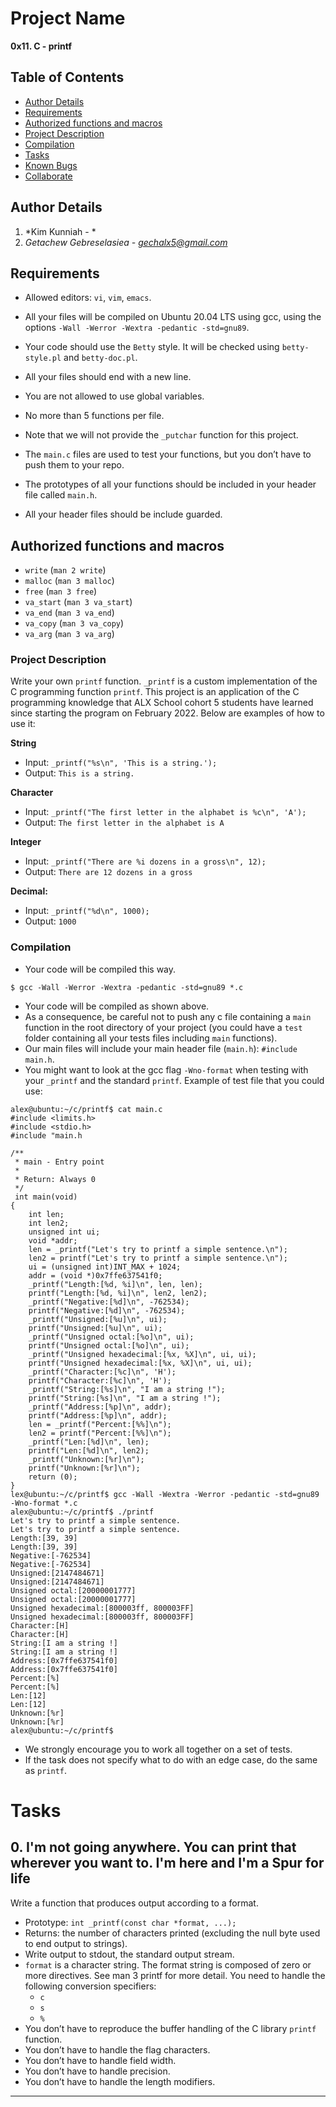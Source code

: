 # Project Name
**0x11. C - printf**

## Table of Contents
- [Author Details](#author-details)
- [Requirements](#requirements)
- [Authorized functions and macros](#authorized-functions-and-macros)
- [Project Description](#project-description)
- [Compilation](#compilation)
- [Tasks](#tasks)
- [Known Bugs](#known-bugs)
- [Collaborate](#collaborate)

## Author Details
1. *Kim Kunniah - *
1. *Getachew Gebreselasiea - gechalx5@gmail.com*
  
##  Requirements
*   Allowed editors: `vi`, `vim`, `emacs`.
*   All your files will be compiled on Ubuntu 20.04 LTS using gcc, using the options `-Wall -Werror -Wextra -pedantic -std=gnu89`.
*   Your code should use the `Betty` style. It will be checked using `betty-style.pl` and `betty-doc.pl`.
*   All your files should end with a new line.
*   You are not allowed to use global variables.
*   No more than 5 functions per file.
*   Note that we will not provide the `_putchar` function for this project.
*   The `main.c` files are used to test your functions, but you don’t have to push them to your repo.
*   The prototypes of all your functions should be included in your header file called `main.h`.

*   All your header files should be include guarded.

##  Authorized functions and macros
*   `write` (`man 2 write`)
*   `malloc` (`man 3 malloc`)
*   `free` (`man 3 free`)
*   `va_start` (`man 3 va_start`)
*   `va_end` (`man 3 va_end`)
*   `va_copy` (`man 3 va_copy`)
*   `va_arg` (`man 3 va_arg`)

### Project Description
Write your own `printf` function. `_printf` is a custom implementation of the C programming function `printf`. This project is an application of the C programming knowledge that ALX School cohort 5 students have learned since starting the program on February 2022. Below are examples of how to use it:

**String**
* Input: `_printf("%s\n", 'This is a string.');`
* Output: `This is a string.`

**Character**
* Input: `_printf("The first letter in the alphabet is %c\n", 'A');`
* Output: `The first letter in the alphabet is A`

**Integer**
* Input: `_printf("There are %i dozens in a gross\n", 12);`
* Output: `There are 12 dozens in a gross`

**Decimal:**
* Input: `_printf("%d\n", 1000);`
* Output:  `1000`


### Compilation
*   Your code will be compiled this way.
```
$ gcc -Wall -Werror -Wextra -pedantic -std=gnu89 *.c
```
*   Your code will be compiled as shown above.
*   As a consequence, be careful not to push any c file containing a `main` function in the root directory of your project (you could have a `test` folder containing all your tests files including `main` functions).
*   Our main files will include your main header file (`main.h`): `#include main.h`.
*   You might want to look at the gcc flag `-Wno-format` when testing with your `_printf` and the standard `printf`. Example of test file that you could use:

```
alex@ubuntu:~/c/printf$ cat main.c
#include <limits.h>
#include <stdio.h>
#include "main.h

/**
 * main - Entry point
 *
 * Return: Always 0
 */
 int main(void)
{
	int len;
	int len2;
	unsigned int ui;	
	void *addr;
	len = _printf("Let's try to printf a simple sentence.\n");
	len2 = printf("Let's try to printf a simple sentence.\n");
	ui = (unsigned int)INT_MAX + 1024;
	addr = (void *)0x7ffe637541f0;
	_printf("Length:[%d, %i]\n", len, len);
	printf("Length:[%d, %i]\n", len2, len2);
	_printf("Negative:[%d]\n", -762534);
	printf("Negative:[%d]\n", -762534);
	_printf("Unsigned:[%u]\n", ui);
	printf("Unsigned:[%u]\n", ui);
	_printf("Unsigned octal:[%o]\n", ui);
	printf("Unsigned octal:[%o]\n", ui);
	_printf("Unsigned hexadecimal:[%x, %X]\n", ui, ui);
	printf("Unsigned hexadecimal:[%x, %X]\n", ui, ui);
	_printf("Character:[%c]\n", 'H');
	printf("Character:[%c]\n", 'H');
	_printf("String:[%s]\n", "I am a string !");
	printf("String:[%s]\n", "I am a string !");
	_printf("Address:[%p]\n", addr);
	printf("Address:[%p]\n", addr);
	len = _printf("Percent:[%%]\n");
	len2 = printf("Percent:[%%]\n");
	_printf("Len:[%d]\n", len);
	printf("Len:[%d]\n", len2);
	_printf("Unknown:[%r]\n");
	printf("Unknown:[%r]\n");
	return (0);
}
lex@ubuntu:~/c/printf$ gcc -Wall -Wextra -Werror -pedantic -std=gnu89 -Wno-format *.c
alex@ubuntu:~/c/printf$ ./printf
Let's try to printf a simple sentence.
Let's try to printf a simple sentence.
Length:[39, 39]
Length:[39, 39]
Negative:[-762534]
Negative:[-762534]
Unsigned:[2147484671]
Unsigned:[2147484671]
Unsigned octal:[20000001777]
Unsigned octal:[20000001777]
Unsigned hexadecimal:[800003ff, 800003FF]
Unsigned hexadecimal:[800003ff, 800003FF]
Character:[H]
Character:[H]
String:[I am a string !]
String:[I am a string !]
Address:[0x7ffe637541f0]
Address:[0x7ffe637541f0]
Percent:[%]
Percent:[%]
Len:[12]
Len:[12]
Unknown:[%r]
Unknown:[%r]
alex@ubuntu:~/c/printf$
```

*   We strongly encourage you to work all together on a set of tests.
*   If the task does not specify what to do with an edge case, do the same as `printf`.

# Tasks

**0. I'm not going anywhere. You can print that wherever you want to. I'm here and I'm a Spur for life**
---
Write a function that produces output according to a format.

*   Prototype: `int _printf(const char *format, ...);`
*   Returns: the number of characters printed (excluding the null byte used to end output to strings).
*   Write output to stdout, the standard output stream.
*   `format` is a character string. The format string is composed of zero or more directives. See man 3 printf for more detail. You need to handle the following conversion specifiers:
    * `c`   
    * `s`
    * `%`
*   You don’t have to reproduce the buffer handling of the C library `printf` function.
*   You don’t have to handle the flag characters.
*   You don’t have to handle field width.
*   You don’t have to handle precision.
*   You don’t have to handle the length modifiers.
- - -
